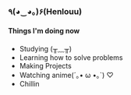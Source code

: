 ### ٩(◕‿◕｡)۶(Henlouu)

#### Things I'm doing now
* Studying (╥﹏╥)
* Learning how to solve problems
* Making Projects
* Watching anime(´｡• ω •｡`) ♡
* Chillin

<!--
**anirbanpranto/anirbanpranto** is a ✨ _special_ ✨ repository because its `README.md` (this file) appears on your GitHub profile.

Here are some ideas to get you started:

- 🔭 I’m currently working on ...
- 🌱 I’m currently learning ...
- 👯 I’m looking to collaborate on ...
- 🤔 I’m looking for help with ...
- 💬 Ask me about ...
- 📫 How to reach me: ...
- 😄 Pronouns: ...
- ⚡ Fun fact: ...
-->
